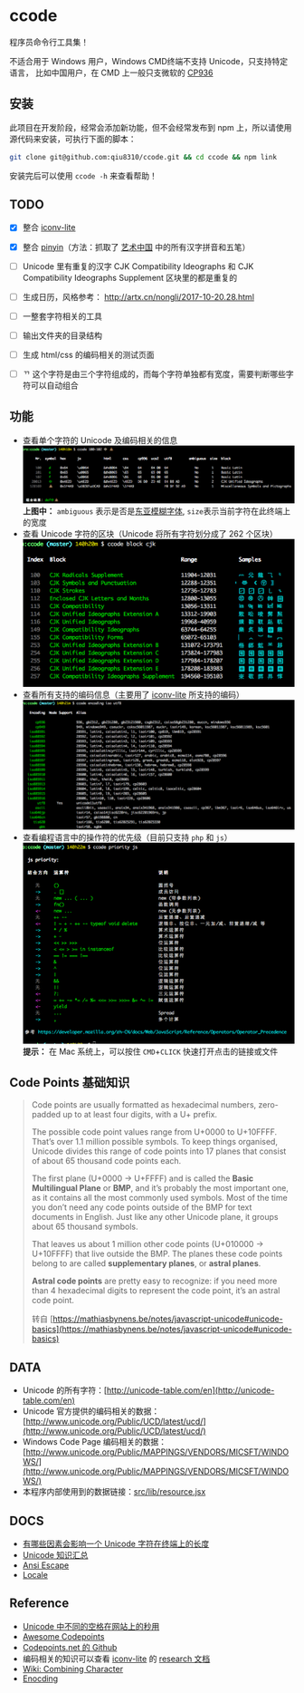 # ccode

程序员命令行工具集！

不适合用于 Windows 用户，Windows CMD终端不支持 Unicode，只支持特定语言，
比如中国用户，在 CMD 上一般只支微软的 [CP936](http://www.unicode.org/Public/MAPPINGS/VENDORS/MICSFT/WINDOWS/CP936.TXT)


## 安装

此项目在开发阶段，经常会添加新功能，但不会经常发布到 npm 上，所以请使用源代码来安装，可执行下面的脚本：

```bash
git clone git@github.com:qiu8310/ccode.git && cd ccode && npm link
```

安装完后可以使用 `ccode -h` 来查看帮助！

## TODO

* [x] 整合 [iconv-lite](https://github.com/ashtuchkin/iconv-lite)
* [x] 整合 [pinyin](https://github.com/hotoo/pinyin)（方法：抓取了 [艺术中国](http://zi.artx.cn/) 中的所有汉字拼音和五笔）
* [ ] Unicode 里有重复的汉字 CJK Compatibility Ideographs 和 CJK Compatibility Ideographs Supplement 区块里的都是重复的
* [ ] 生成日历，风格参考： http://artx.cn/nongli/2017-10-20.28.html
* [ ] 一整套字符相关的工具
* [ ] 输出文件夹的目录结构
* [ ] 生成 html/css 的编码相关的测试页面
* [ ] ᄁ 这个字符是由三个字符组成的，而每个字符单独都有宽度，需要判断哪些字符可以自动组合


## 功能

* 查看单个字符的 Unicode 及编码相关的信息
  ![unicode](./res/imgs/ccode-unicode.min.png)
  **上图中：** `ambiguous` 表示是否是[东亚模糊字体](http://unicode.org/reports/tr11/), `size`表示当前字符在此终端上的宽度
* 查看 Unicode 字符的区块（Unicode 将所有字符划分成了 262 个区块）
  ![block](./res/imgs/ccode-block.min.png)
* 查看所有支持的编码信息（主要用了 [iconv-lite](https://github.com/ashtuchkin/iconv-lite) 所支持的编码）
  ![encoding](./res/imgs/ccode-encoding.min.png)
* 查看编程语言中的操作符的优先级（目前只支持 `php` 和 `js`）
  ![priority](./res/imgs/ccode-priority.min.png)
  **提示：** 在 Mac 系统上，可以按住 `CMD`+`CLICK` 快速打开点击的链接或文件


## Code Points 基础知识

> Code points are usually formatted as hexadecimal numbers, 
> zero-padded up to at least four digits, with a U+ prefix.
>
> The possible code point values range from U+0000 to U+10FFFF. That’s over 1.1 million possible symbols. 
> To keep things organised, Unicode divides this range of code points into 17 planes that consist of 
> about 65 thousand code points each.
> 
>
> The first plane (U+0000 → U+FFFF) and is called the **Basic Multilingual Plane** or **BMP**, 
> and it’s probably the most important one, as it contains all the most commonly used symbols. 
> Most of the time you don’t need any code points outside of the BMP for text documents in English. 
> Just like any other Unicode plane, it groups about 65 thousand symbols.
> 
> That leaves us about 1 million other code points (U+010000 → U+10FFFF) that live outside the BMP. 
> The planes these code points belong to are called **supplementary planes**, or **astral planes**.
> 
> **Astral code points** are pretty easy to recognize: if you need more than 4 hexadecimal 
> digits to represent the code point, it’s an astral code point.
>
> 转自 [https://mathiasbynens.be/notes/javascript-unicode#unicode-basics](https://mathiasbynens.be/notes/javascript-unicode#unicode-basics)
>


## DATA

* Unicode 的所有字符：[http://unicode-table.com/en](http://unicode-table.com/en)
* Unicode 官方提供的编码相关的数据：[http://www.unicode.org/Public/UCD/latest/ucd/](http://www.unicode.org/Public/UCD/latest/ucd/)
* Windows Code Page 编码相关的数据：[http://www.unicode.org/Public/MAPPINGS/VENDORS/MICSFT/WINDOWS/](http://www.unicode.org/Public/MAPPINGS/VENDORS/MICSFT/WINDOWS/)
* 本程序内部使用到的数据链接：[src/lib/resource.jsx](./src/lib/resource.jsx)

## DOCS

- [有哪些因素会影响一个 Unicode 字符在终端上的长度](./docs/UNICODE_SIZE_ON_TERMINAL.md)
- [Unicode 知识汇总](./docs/UNICODE.md)
- [Ansi Escape](./docs/ANSI_ESCAPE.md)
- [Locale](./docs/LOCALE.md)

## Reference

- [Unicode 中不同的空格在网站上的秒用](http://www.smashingmagazine.com/2015/10/space-yourself/)
- [Awesome Codepoints](https://github.com/Codepoints/awesome-codepoints)
- [Codepoints.net 的 Github](https://github.com/Codepoints)
- 编码相关的知识可以查看 [iconv-lite](https://github.com/ashtuchkin/iconv-lite) 的 [research 文档](https://github.com/ashtuchkin/iconv-lite/tree/v0.4.10/generation/research)
- [Wiki: Combining Character](https://en.wikipedia.org/wiki/Combining_character)
- [Enocding](https://encoding.spec.whatwg.org/)


